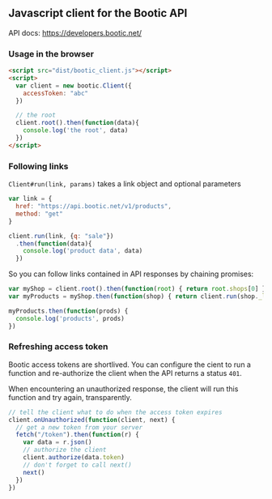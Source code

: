 ## Javascript client for the Bootic API

API docs: https://developers.bootic.net/

### Usage in the browser

```html
<script src="dist/bootic_client.js"></script>
<script>
  var client = new bootic.Client({
    accessToken: "abc"
  })

  // the root
  client.root().then(function(data){
    console.log('the root', data)
  })
</script>
```

### Following links

`Client#run(link, params)` takes a link object and optional parameters

```javascript
var link = {
  href: "https://api.bootic.net/v1/products",
  method: "get"
}

client.run(link, {q: "sale"})
  .then(function(data){
    console.log('product data', data)
  })
```

So you can follow links contained in API responses by chaining promises:

```javascript
var myShop = client.root().then(function(root) { return root.shops[0] })
var myProducts = myShop.then(function(shop) { return client.run(shop._links["btc:products"]) })

myProducts.then(function(prods) {
  console.log('products', prods)
})
```

### Refreshing access token

Bootic access tokens are shortlived. You can configure the cient to run a function and re-authorize the client when the API returns a status `401`.

When encountering an unauthorized response, the client will run this function and try again, transparently.

```javascript
// tell the client what to do when the access token expires
client.onUnauthorized(function(client, next) {
  // get a new token from your server
  fetch("/token").then(function(r) {
    var data = r.json()
    // authorize the client
    client.authorize(data.token)
    // don't forget to call next()
    next()
  })
})
```

